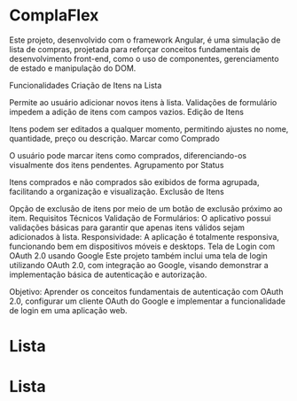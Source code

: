 # ComplaFlex
Este projeto, desenvolvido com o framework Angular, é uma simulação de lista de compras, projetada para reforçar conceitos fundamentais de desenvolvimento front-end, como o uso de componentes, gerenciamento de estado e manipulação do DOM.

Funcionalidades
Criação de Itens na Lista

Permite ao usuário adicionar novos itens à lista.
Validações de formulário impedem a adição de itens com campos vazios.
Edição de Itens

Itens podem ser editados a qualquer momento, permitindo ajustes no nome, quantidade, preço ou descrição.
Marcar como Comprado

O usuário pode marcar itens como comprados, diferenciando-os visualmente dos itens pendentes.
Agrupamento por Status

Itens comprados e não comprados são exibidos de forma agrupada, facilitando a organização e visualização.
Exclusão de Itens

Opção de exclusão de itens por meio de um botão de exclusão próximo ao item.
Requisitos Técnicos
Validação de Formulários: O aplicativo possui validações básicas para garantir que apenas itens válidos sejam adicionados à lista.
Responsividade: A aplicação é totalmente responsiva, funcionando bem em dispositivos móveis e desktops.
Tela de Login com OAuth 2.0 usando Google
Este projeto também inclui uma tela de login utilizando OAuth 2.0, com integração ao Google, visando demonstrar a implementação básica de autenticação e autorização.

Objetivo: Aprender os conceitos fundamentais de autenticação com OAuth 2.0, configurar um cliente OAuth do Google e implementar a funcionalidade de login em uma aplicação web.
# Lista
# Lista

